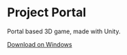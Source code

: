 # Project Portal  

Portal based 3D game, made with Unity.  

[Download on Windows](https://github.com/FloVnst/Portal3D/archive/master.zip)
